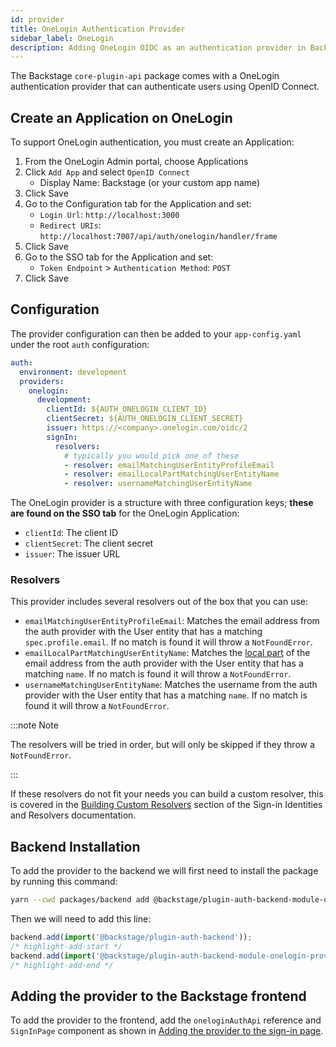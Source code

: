 ```yaml
---
id: provider
title: OneLogin Authentication Provider
sidebar_label: OneLogin
description: Adding OneLogin OIDC as an authentication provider in Backstage
---
```


The Backstage `core-plugin-api` package comes with a OneLogin authentication
provider that can authenticate users using OpenID Connect.

## Create an Application on OneLogin

To support OneLogin authentication, you must create an Application:

1. From the OneLogin Admin portal, choose Applications
2. Click `Add App` and select `OpenID Connect`
   - Display Name: Backstage (or your custom app name)
3. Click Save
4. Go to the Configuration tab for the Application and set:
   - `Login Url`: `http://localhost:3000`
   - `Redirect URIs`: `http://localhost:7007/api/auth/onelogin/handler/frame`
5. Click Save
6. Go to the SSO tab for the Application and set:
   - `Token Endpoint` > `Authentication Method`: `POST`
7. Click Save

## Configuration

The provider configuration can then be added to your `app-config.yaml` under the
root `auth` configuration:

```yaml
auth:
  environment: development
  providers:
    onelogin:
      development:
        clientId: ${AUTH_ONELOGIN_CLIENT_ID}
        clientSecret: ${AUTH_ONELOGIN_CLIENT_SECRET}
        issuer: https://<company>.onelogin.com/oidc/2
        signIn:
          resolvers:
            # typically you would pick one of these
            - resolver: emailMatchingUserEntityProfileEmail
            - resolver: emailLocalPartMatchingUserEntityName
            - resolver: usernameMatchingUserEntityName
```

The OneLogin provider is a structure with three configuration keys; **these are
found on the SSO tab** for the OneLogin Application:

- `clientId`: The client ID
- `clientSecret`: The client secret
- `issuer`: The issuer URL

### Resolvers

This provider includes several resolvers out of the box that you can use:

- `emailMatchingUserEntityProfileEmail`: Matches the email address from the auth provider with the User entity that has a matching `spec.profile.email`. If no match is found it will throw a `NotFoundError`.
- `emailLocalPartMatchingUserEntityName`: Matches the [local part](https://en.wikipedia.org/wiki/Email_address#Local-part) of the email address from the auth provider with the User entity that has a matching `name`. If no match is found it will throw a `NotFoundError`.
- `usernameMatchingUserEntityName`: Matches the username from the auth provider with the User entity that has a matching `name`. If no match is found it will throw a `NotFoundError`.

:::note Note

The resolvers will be tried in order, but will only be skipped if they throw a `NotFoundError`.

:::

If these resolvers do not fit your needs you can build a custom resolver, this is covered in the [Building Custom Resolvers](../identity-resolver.md#building-custom-resolvers) section of the Sign-in Identities and Resolvers documentation.

## Backend Installation

To add the provider to the backend we will first need to install the package by running this command:

```bash title="from your Backstage root directory"
yarn --cwd packages/backend add @backstage/plugin-auth-backend-module-onelogin-provider
```

Then we will need to add this line:

```ts title="in packages/backend/src/index.ts"
backend.add(import('@backstage/plugin-auth-backend'));
/* highlight-add-start */
backend.add(import('@backstage/plugin-auth-backend-module-onelogin-provider'));
/* highlight-add-end */
```

## Adding the provider to the Backstage frontend

To add the provider to the frontend, add the `oneloginAuthApi` reference and
`SignInPage` component as shown in
[Adding the provider to the sign-in page](../index.md#sign-in-configuration).
